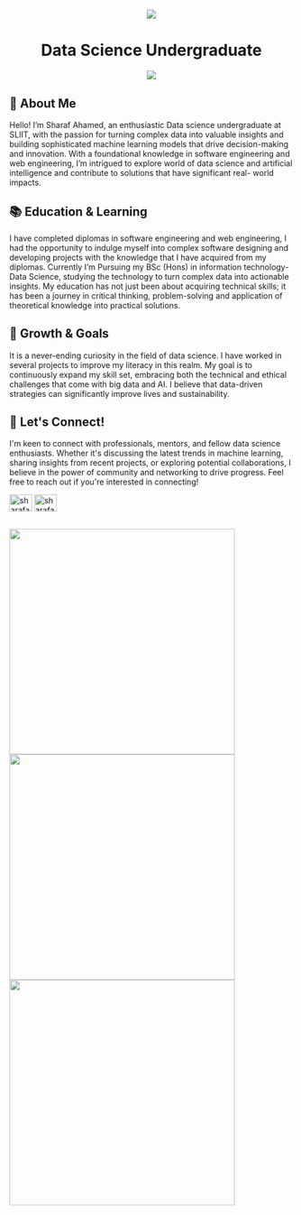 <div align="center">
    <h1>
  <a href="https://git.io/typing-svg">
    <img src="https://readme-typing-svg.herokuapp.com/?lines=Hi+There!+👋;+I+am+Sharaf+Ahamed!;&center=true&size=30&color=63595c">
  </a>
    </h1>
</div>
<h1 align="center"> Data Science Undergraduate </h1>
<div align="center"><img src="33.jpg"></img></div>


## 🚀 About Me
Hello! I’m Sharaf Ahamed, an enthusiastic Data science undergraduate at SLIIT, with the passion for turning complex data into valuable insights and building sophisticated machine learning models that drive decision-making and innovation. With a foundational knowledge in software engineering and web engineering, I’m intrigued to explore world of data science and artificial intelligence and contribute to solutions that have significant real- world impacts.

## 📚 Education & Learning
I have completed diplomas in software engineering and web engineering, I had the opportunity to indulge myself into complex software designing and developing projects with the knowledge that I have acquired from my diplomas. Currently I’m Pursuing my BSc (Hons) in information technology-Data Science, studying the technology to turn complex data into actionable insights. My education has not just been about acquiring technical skills; it has been a journey in critical thinking, problem-solving and application of theoretical knowledge into practical solutions.

## 🌱 Growth & Goals
It is a never-ending curiosity in the field of data science. I have worked in several projects to improve my literacy in this realm. My goal is to continuously expand my skill set, embracing both the technical and ethical challenges that come with big data and AI. I believe that data-driven strategies can significantly improve lives and sustainability.

## 🤝 Let's Connect!
I'm keen to connect with professionals, mentors, and fellow data science enthusiasts. Whether it's discussing the latest trends in machine learning, sharing insights from recent projects, or exploring potential collaborations, I believe in the power of community and networking to drive progress. Feel free to reach out if you're interested in connecting!

<p align="left">
<a href="https://www.linkedin.com/in/sharaf-thawfeek-071b5b27a/" target="blank"><img align="center" src="https://raw.githubusercontent.com/rahuldkjain/github-profile-readme-generator/master/src/images/icons/Social/linked-in-alt.svg" alt="sharafahamed" height="30" width="40" /></a>
<a href="https://x.com/sharafahamed_?s=11" target="blank"><img align="center" src="https://raw.githubusercontent.com/rahuldkjain/github-profile-readme-generator/master/src/images/icons/Social/twitter.svg" alt="sharafahamed" height="30" width="40" /></a>

</p>

<br>

<img width=400 src='https://github-readme-stats.vercel.app/api?username=sharaf-ahmd&theme=github_dark&show_icons=true&hide_border=true&count_private=true' />
<img width=400 src='https://github-readme-streak-stats.herokuapp.com/?user=sharaf-ahmd&theme=github_dark&hide_border=true' />
<img width=400 src='https://github-readme-stats.vercel.app/api/top-langs/?username=sharaf-ahmd&theme=github_dark&show_icons=true&hide_border=true&layout=compact' />
